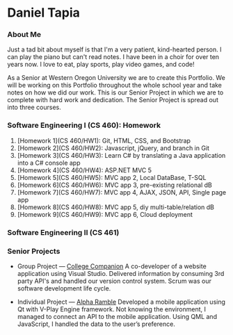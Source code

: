 Daniel Tapia
===

<!-- Please visit my [GitHub Page](https://github.com/tapiad)! -->


<!-- Welcome to my Portfolio
---

This will be my Portfolio of some projects I developed as a collage student here at Western Oregon University. -->

### About Me

Just a tad bit about myself is that I'm a very patient, kind-hearted person. I can play the piano but can't read notes. I have been in a  choir for over ten years now. I love to eat, play sports, play video games, and code!

As a Senior at Western Oregon University we are to create this Portfolio. We will be working on this Portfolio throughout the whole school year and take notes on how we did our work. This is our Senior Project in which we are to complete with hard work and dedication. The Senior Project is spread out into three courses.


### Software Engineering I (CS 460): Homework
1. [Homework 1](CS 460/HW1): Git, HTML, CSS, and Bootstrap
2. [Homework 2](CS 460/HW2): Javascript, jQuery, and branch in Git
3. [Homework 3](CS 460/HW3): Learn C# by translating a Java application into a C# console app
4. [Homework 4](CS 460/HW4): ASP.NET MVC 5
5. [Homework 5](CS 460/HW5): MVC app 2, Local DataBase, T-SQL
6. [Homework 6](CS 460/HW6): MVC app 3, pre-existing relational dB
7. [Homework 7](CS 460/HW7): MVC app 4, AJAX, JSON, API, Single page app
8. [Homework 8](CS 460/HW8): MVC app 5, diy multi-table/relation dB
8. [Homework 9](CS 460/HW9): MVC app 6, Cloud deployment

### Software Engineering II (CS 461)


### Senior Projects
* Group Project — [College Companion](https://collegecompanionapp.azurewebsites.net/Home/Index) 
A co-developer of a website application using Visual Studio. Delivered information by consuming 3rd party API's and handled our version control system. Scrum was our software development life cycle. 

* Individual Project — [Alpha Ramble](https://bitbucket.org/daniel_tapia/alpharamble/src/master) 
Developed a mobile application using Qt with V-Play Engine framework. Not knowing the environment, I managed to connect an API to the mobile application. Using QML and JavaScript, I handled the data to the user’s preference.
